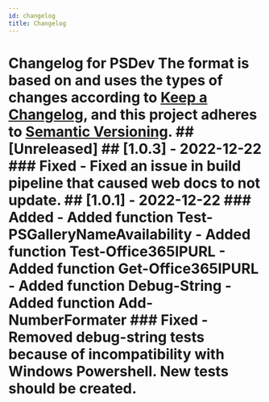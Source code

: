 ```yaml
---
id: changelog
title: Changelog
---
```

# Changelog for PSDev  The format is based on and uses the types of changes according to [Keep a Changelog](https://keepachangelog.com/en/1.0.0/), and this project adheres to [Semantic Versioning](https://semver.org/spec/v2.0.0.html).  ## [Unreleased]  ## [1.0.3] - 2022-12-22  ### Fixed  - Fixed an issue in build pipeline that caused web docs to not update.  ## [1.0.1] - 2022-12-22  ### Added  - Added function Test-PSGalleryNameAvailability - Added function Test-Office365IPURL - Added function Get-Office365IPURL - Added function Debug-String - Added function Add-NumberFormater  ### Fixed  - Removed debug-string tests because of incompatibility with Windows Powershell. New tests should be created.
